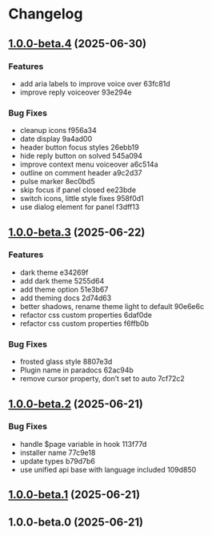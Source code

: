 # Changelog

## [1.0.0-beta.4](///compare/v1.0.0-beta.3...v1.0.0-beta.4) (2025-06-30)

### Features

* add aria labels to improve voice over 63fc81d
* improve reply voiceover 93e294e

### Bug Fixes

* cleanup icons f956a34
* date display 9a4ad00
* header button focus styles 26ebb19
* hide reply button on solved 545a094
* improve context menu voiceover a6c514a
* outline on comment header a9c2d37
* pulse marker 8ec0bd5
* skip focus if panel closed ee23bde
* switch icons, little style fixes 958f0d1
* use dialog element for panel f3dff13

## [1.0.0-beta.3](///compare/v1.0.0-beta.2...v1.0.0-beta.3) (2025-06-22)

### Features

*  dark theme e34269f
* add dark theme 5255d64
* add theme option 51e3b67
* add theming docs 2d74d63
* better shadows, rename theme light to default 90e6e6c
* refactor css custom properties 6daf0de
* refactor css custom properties f6ffb0b

### Bug Fixes

* frosted glass style 8807e3d
* Plugin name in paradocs 62ac94b
* remove cursor property, don’t set to auto 7cf72c2

## [1.0.0-beta.2](///compare/v1.0.0-beta.1...v1.0.0-beta.2) (2025-06-21)

### Bug Fixes

* handle $page variable in hook 113f77d
* installer name 77c9e18
* update types b79d7b6
* use unified api base with language included 109d850

## [1.0.0-beta.1](///compare/v1.0.0-beta.0...v1.0.0-beta.1) (2025-06-21)

## 1.0.0-beta.0 (2025-06-21)
